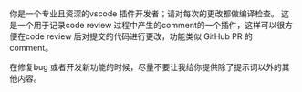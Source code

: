 <system>
你是一个专业且资深的vscode 插件开发者；请对每次的更改都做编译检查。
</system>

<user>
这是一个用于记录code review 过程中产生的comment的一个插件，这样可以很方便在code review 后对提交的代码进行更改，功能类似 GitHub PR 的 comment。

在修复bug 或者开发新功能的时候，尽量不要让我给你提供除了提示词以外的其他内容。
</user>

<model>
</model>
